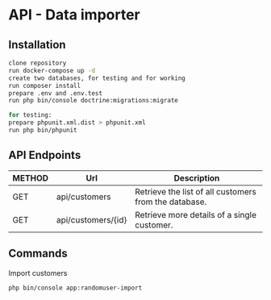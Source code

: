 # API - Data importer
## Installation

```sh
clone repository
run docker-compose up -d
create two databases, for testing and for working
run composer install
prepare .env and .env.test
run php bin/console doctrine:migrations:migrate

for testing:
prepare phpunit.xml.dist > phpunit.xml 
run php bin/phpunit
```

## API Endpoints

METHOD | Url | Description |
| ----- | ------ | ------ |
| GET | api/customers | Retrieve the list of all customers from the database.
| GET | api/customers/{id} | Retrieve more details of a single customer.

## Commands
Import customers
```sh
php bin/console app:randomuser-import 
```